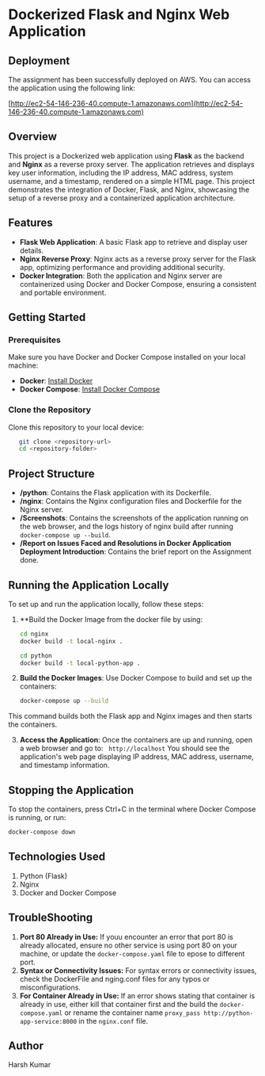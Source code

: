 # Dockerized Flask and Nginx Web Application

## Deployment

The assignment has been successfully deployed on AWS. You can access the application using the following link:

[http://ec2-54-146-236-40.compute-1.amazonaws.com](http://ec2-54-146-236-40.compute-1.amazonaws.com)


## Overview
This project is a Dockerized web application using **Flask** as the backend and **Nginx** as a reverse proxy server. The application retrieves and displays key user information, including the IP address, MAC address, system username, and a timestamp, rendered on a simple HTML page. This project demonstrates the integration of Docker, Flask, and Nginx, showcasing the setup of a reverse proxy and a containerized application architecture.

## Features
- **Flask Web Application**: A basic Flask app to retrieve and display user details.
- **Nginx Reverse Proxy**: Nginx acts as a reverse proxy server for the Flask app, optimizing performance and providing additional security.
- **Docker Integration**: Both the application and Nginx server are containerized using Docker and Docker Compose, ensuring a consistent and portable environment.

## Getting Started

### Prerequisites
Make sure you have Docker and Docker Compose installed on your local machine:
- **Docker**: [Install Docker](https://docs.docker.com/get-docker/)
- **Docker Compose**: [Install Docker Compose](https://docs.docker.com/compose/install/)

### Clone the Repository
Clone this repository to your local device:
```bash
   git clone <repository-url>
   cd <repository-folder>
```

## Project Structure
- **/python**: Contains the Flask application with its Dockerfile.
- **/nginx**: Contains the Nginx configuration files and Dockerfile for the Nginx server.
- **/Screenshots**: Contains the screenshots of the application running on the web browser, and the logs history of nginx build after running ```docker-compose up --build```.
- **/Report on Issues Faced and Resolutions in Docker Application Deployment
Introduction**: Contains the brief report on the Assignment done.

## Running the Application Locally
To set up and run the application locally, follow these steps:
1. **Build the Docker Image from the docker file by using:
   ```bash
   cd nginx
   docker build -t local-nginx .
   ```
   ```bash
   cd python
   docker build -t local-python-app .
   ```

2. **Build the Docker Images**: Use Docker Compose to build and set up the containers:
   ```bash
   docker-compose up --build

This command builds both the Flask app and Nginx images and then starts the containers.

3. **Access the Application**: Once the containers are up and running, open a web browser and go to:
   ``` http://localhost```
   You should see the application's web page displaying IP address, MAC address, username, and timestamp information.

## Stopping the Application
To stop the containers, press Ctrl+C in the terminal where Docker Compose is running, or run:
   ```bash
   docker-compose down
```
## Technologies Used
1. Python (Flask)
2. Nginx
3. Docker and Docker Compose

## TroubleShooting
1. **Port 80 Already in Use:** If youu encounter an error that port 80 is already allocated, ensure no other service is using port 80 on your machine, or update the ```docker-compose.yaml``` file to epose to different port.
2. **Syntax or Connectivity Issues:** For syntax errors or connectivity issues, check the DockerFile and nging.conf files for any typos or misconfigurations.
3. **For Container Already in Use:** If an error shows stating that container is already in use, either kill that container first and the build the ```docker-compose.yaml``` or rename the container name  ```proxy_pass http://python-app-service:8000``` in the ```nginx.conf``` file.

## Author
Harsh Kumar

